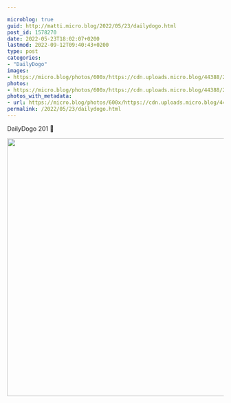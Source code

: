 ```yaml
---

microblog: true
guid: http://matti.micro.blog/2022/05/23/dailydogo.html
post_id: 1578270
date: 2022-05-23T18:02:07+0200
lastmod: 2022-09-12T09:40:43+0200
type: post
categories:
- "DailyDogo"
images:
- https://micro.blog/photos/600x/https://cdn.uploads.micro.blog/44388/2022/8ada5e945c.jpg
photos:
- https://micro.blog/photos/600x/https://cdn.uploads.micro.blog/44388/2022/8ada5e945c.jpg
photos_with_metadata:
- url: https://micro.blog/photos/600x/https://cdn.uploads.micro.blog/44388/2022/8ada5e945c.jpg
permalink: /2022/05/23/dailydogo.html
---
```

DailyDogo 201 🐶

<img src="https://micro.blog/photos/600x/https://blog.martin-haehnel.de/uploads/2022/8ada5e945c.jpg" width="600" height="600" alt="" />
